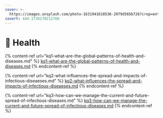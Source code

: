 ```yaml
---
cover: >-
  https://images.unsplash.com/photo-1631941618536-2979d565b726?crop=entropy&cs=tinysrgb&fm=jpg&ixid=MnwxOTcwMjR8MHwxfHNlYXJjaHw1fHx2YWNjaW5hdGlvbnxlbnwwfHx8fDE2NjIyNjMwMzA&ixlib=rb-1.2.1&q=80
coverY: 444.1736170212766
---
```


# 🏥 Health

{% content-ref url="kq1-what-are-the-global-patterns-of-health-and-diseases.md" %}
[kq1-what-are-the-global-patterns-of-health-and-diseases.md](kq1-what-are-the-global-patterns-of-health-and-diseases.md)
{% endcontent-ref %}

{% content-ref url="kq2-what-influences-the-spread-and-impacts-of-infectious-diseaeses.md" %}
[kq2-what-influences-the-spread-and-impacts-of-infectious-diseaeses.md](kq2-what-influences-the-spread-and-impacts-of-infectious-diseaeses.md)
{% endcontent-ref %}

{% content-ref url="kq3-how-can-we-manage-the-current-and-future-spread-of-infectious-diseases.md" %}
[kq3-how-can-we-manage-the-current-and-future-spread-of-infectious-diseases.md](kq3-how-can-we-manage-the-current-and-future-spread-of-infectious-diseases.md)
{% endcontent-ref %}
